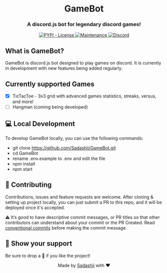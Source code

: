 <h1 align="center">GameBot</h1>
<h3 align="center">A discord.js bot for legendary discord games!</h3>

<p align="center">

<a href="https://pypi.org/project/HypixelIO">
    <img src="https://img.shields.io/pypi/l/HypixelIO" alt="PYPI - License" />
</a>

<a href="https://GitHub.com/janaSunrise/HypixelIO/graphs/commit-activity">
    <img src="https://img.shields.io/badge/Maintained%3F-yes-green.svg" alt="Maintenance" />
</a>

<a href="https://discord.gg/MKC4qna4Gz">
    <img src="https://discordapp.com/api/guilds/972081627129851915/widget.png?style=shield" alt="Discord" />
</a>
</p>

## What is GameBot?

GameBot is discord.js bot designed to play games on discord. It is currently in development with new features being
added regularly.

## Currently supported Games

- [x] TicTacToe - 3x3 grid with advanced games statistics, streaks, versus, and more!
- [ ] Hangman (coming being developed)

## 💻 Local Development

To develop GameBot locally, you can use the following commands:

- git clone https://github.com/Sadashii/GameBot.git
- cd GameBot
- rename .env.example to .env and edit the file
- npm install
- npm start

## 🤝 Contributing

Contributions, issues and feature requests are welcome. After cloning & setting up project locally, you can just submit
a PR to this repo, and it will be deployed once it's accepted.

⚠️ It’s good to have descriptive commit messages, or PR titles so that other contributors can understand about your
commit or the PR Created. Read [conventional commits](https://www.conventionalcommits.org/en/v1.0.0-beta.3/) before
making the commit message.

## 👋 Show your support

Be sure to drop a 🌟 if you like the project!

<div align="center">
Made by <a href="https://GitHub.com/Sadashii">Sadashii</a> with ❤
</div>    